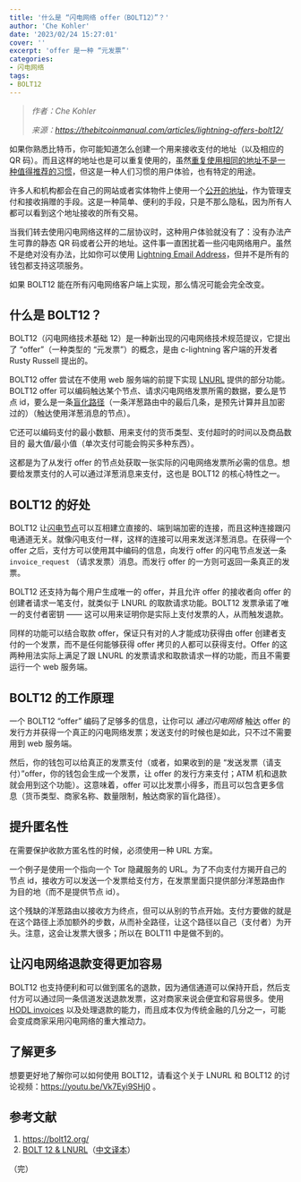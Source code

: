 ```yaml
---
title: '什么是 “闪电网络 offer（BOLT12）”？'
author: 'Che Kohler'
date: '2023/02/24 15:27:01'
cover: ''
excerpt: 'offer 是一种 “元发票”'
categories:
- 闪电网络
tags:
- BOLT12
---
```



> *作者：Che Kohler*
> 
> *来源：<https://thebitcoinmanual.com/articles/lightning-offers-bolt12/>*



如果你熟悉比特币，你可能知道怎么创建一个用来接收支付的地址（以及相应的 QR 码）。而且这样的地址也是可以重复使用的，虽然[重复使用相同的地址不是一种值得推荐的习惯](https://thebitcoinmanual.com/articles/why-bitcoiners-should-always-generate-a-new-recieve-address/)，但这是一种人们习惯的用户体验，也有特定的用途。

许多人和机构都会在自己的网站或者实体物件上使用一个[公开的地址](https://thebitcoinmanual.com/security/keys-seeds/)，作为管理支付和接收捐赠的手段。这是一种简单、便利的手段，只是不那么隐私，因为所有人都可以看到这个地址接收的所有交易。

当我们转去使用闪电网络这样的二层协议时，这种用户体验就没有了：没有办法产生可靠的静态 QR 码或者公开的地址。这件事一直困扰着一些闪电网络用户。虽然不是绝对没有办法，比如你可以使用 [Lightning Email Address](https://thebitcoinmanual.com/articles/lightning-email-address/)，但并不是所有的钱包都支持这项服务。

如果 BOLT12 能在所有闪电网络客户端上实现，那么情况可能会完全改变。

## 什么是 BOLT12？

BOLT12（闪电网络技术基础 12）是一种新出现的闪电网络技术规范提议，它提出了 “offer”（一种类型的 “元发票”）的概念，是由 c-lightning 客户端的开发者 Rusty Russell 提出的。

BOLT12 offer 尝试在不使用 web 服务端的前提下实现 [LNURL](https://thebitcoinmanual.com/articles/what-is-ln-url-and-how-does-it-work/) 提供的部分功能。BOLT12 offer 可以编码触达某个节点、请求闪电网络发票所需的数据，要么是节点 id，要么是一条[盲化路径](https://github.com/lightning/bolts/blob/route-blinding/proposals/route-blinding.md)（一条洋葱路由中的最后几条，是预先计算并且加密过的）（触达使用洋葱消息的节点）。

它还可以编码支付的最小数额、用来支付的货币类型、支付超时的时间以及商品数目的 最大值/最小值（单次支付可能会购买多种东西）。

这都是为了从发行 offer 的节点处获取一张实际的闪电网络发票所必需的信息。想要给发票支付的人可以通过洋葱消息来支付，这也是 BOLT12 的核心特性之一。

## BOLT12 的好处

BOLT12 让[闪电节点](https://thebitcoinmanual.com/behind-btc/nodes/lightning-node/)可以互相建立直接的、端到端加密的连接，而且这种连接跟闪电通道无关。就像闪电支付一样，这样的连接可以用来发送洋葱消息。在获得一个 offer 之后，支付方可以使用其中编码的信息，向发行 offer 的闪电节点发送一条 `invoice_request` （请求发票）消息。而发行 offer 的一方则可返回一条真正的发票。

BOLT12 还支持为每个用户生成唯一的 offer，并且允许 offer 的接收者向 offer 的创建者请求一笔支付，就类似于 LNURL 的取款请求功能。BOLT12 发票承诺了唯一的支付者密钥 —— 这可以用来证明你是实际上支付发票的人，从而触发退款。

同样的功能可以结合取款 offer，保证只有对的人才能成功获得由 offer 创建者支付的一个发票，而不是任何能够获得 offer 拷贝的人都可以获得支付。Offer 的这两种用法实际上满足了跟 LNURL 的发票请求和取款请求一样的功能，而且不需要运行一个 web 服务端。

## BOLT12 的工作原理

一个 BOLT12 “offer” 编码了足够多的信息，让你可以 *通过闪电网络* 触达 offer 的发行方并获得一个真正的闪电网络发票；发送支付的时候也是如此，只不过不需要用到 web 服务端。

然后，你的钱包可以给真正的发票支付（或者，如果收到的是 “发送发票（请支付）”offer，你的钱包会生成一个发票，让 offer 的发行方来支付；ATM 机和退款就会用到这个功能）。这意味着，offer 可以比发票小得多，而且可以包含更多信息（货币类型、商家名称、数量限制，触达商家的盲化路径）。

## 提升匿名性

在需要保护收款方匿名性的时候，必须使用一种 URL 方案。

一个例子是使用一个指向一个 Tor 隐藏服务的 URL。为了不向支付方揭开自己的节点 id，接收方可以发送一个发票给支付方，在发票里面只提供部分洋葱路由作为目的地（而不是提供节点 id）。

这个残缺的洋葱路由以接收方为终点，但可以从别的节点开始。支付方要做的就是在这个路径上添加额外的步数，从而补全路径，让这个路径以自己（支付者）为开头。注意，这会让发票大很多；所以在 BOLT11 中是做不到的。

## 让闪电网络退款变得更加容易

BOLT12 也支持便利和可以做到匿名的退款，因为通信通道可以保持开启，然后支付方可以通过同一条信道发送退款发票，这对商家来说会便宜和容易很多。使用 [HODL invoices](https://thebitcoinmanual.com/articles/hodl-invoice/) 以及处理退款的能力，而且成本仅为传统金融的几分之一，可能会变成商家采用闪电网络的重大推动力。

## 了解更多

想要更好地了解你可以如何使用 BOLT12，请看这个关于 LNURL 和 BOLT12 的讨论视频：<https://youtu.be/Vk7Eyi9SHj0> 。

## 参考文献

1. https://bolt12.org/
2. [BOLT 12 & LNURL](https://bitcoinmagazine.com/technical/bolt12-lnurl-and-bitcoin-lightning)（[中文译本](https://www.btcstudy.org/2022/07/04/bolt12-lnurl-and-bitcoin-lightning/)）

（完）